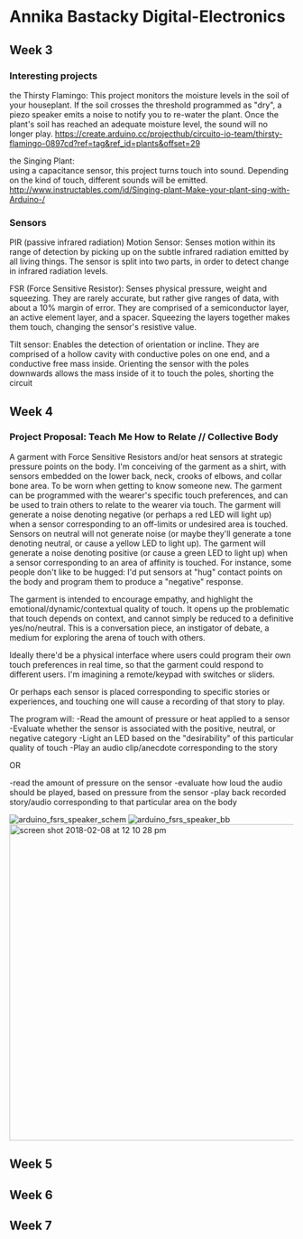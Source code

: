# Annika Bastacky Digital-Electronics

## Week 3

### Interesting projects  

the Thirsty Flamingo:
This project monitors the moisture levels in the soil of your houseplant. If the soil crosses the threshold programmed as "dry", a piezo speaker emits a noise to notify you to re-water the plant. Once the plant's soil has reached an adequate moisture level, the sound will no longer play.
https://create.arduino.cc/projecthub/circuito-io-team/thirsty-flamingo-0897cd?ref=tag&ref_id=plants&offset=29

the Singing Plant:  
using a capacitance sensor, this project turns touch into sound. Depending on the kind of touch, different sounds will be emitted. 
http://www.instructables.com/id/Singing-plant-Make-your-plant-sing-with-Arduino-/


### Sensors

PIR (passive infrared radiation) Motion Sensor:
Senses motion within its range of detection by picking up on the subtle infrared radiation emitted by all living things. The sensor is split into two parts, in order to detect change in infrared radiation levels.

FSR (Force Sensitive Resistor):
Senses physical pressure, weight and squeezing. They are rarely accurate, but rather give ranges of data, with about a 10% margin of error. They are comprised of a semiconductor layer, an active element layer, and a spacer. Squeezing the layers together makes them touch, changing the sensor's resistive value.

Tilt sensor:
Enables the detection of orientation or incline. They are comprised of a hollow cavity with conductive poles on one end, and a conductive free mass inside. Orienting the sensor with the poles downwards allows the mass inside of it to touch the poles, shorting the circuit


## Week 4

### Project Proposal: Teach Me How to Relate // Collective Body
A garment with Force Sensitive Resistors and/or heat sensors at strategic pressure points on the body. I'm conceiving of the garment as a shirt, with sensors embedded on the lower back, neck, crooks of elbows, and collar bone area. To be worn when getting to know someone new. The garment can be programmed with the wearer's specific touch preferences, and can be used to train others to relate to the wearer via touch. The garment will generate a noise denoting negative (or perhaps a red LED will light up) when a sensor corresponding to an off-limits or undesired area is touched. Sensors on neutral will not generate noise (or maybe they'll generate a tone denoting neutral, or cause a yellow LED to light up). The garment will generate a noise denoting positive (or cause a green LED to light up) when a sensor corresponding to an area of affinity is touched. For instance, some people don't like to be hugged: I'd put sensors at "hug" contact points on the body and program them to produce a "negative" response.

The garment is intended to encourage empathy, and highlight the emotional/dynamic/contextual quality of touch. It opens up the problematic that touch depends on context, and cannot simply be reduced to a definitive yes/no/neutral. This is a conversation piece, an instigator of debate, a medium for exploring the arena of touch with others.

Ideally there'd be a physical interface where users could program their own touch preferences in real time, so that the garment could respond to different users. I'm imagining a remote/keypad with switches or sliders.

Or perhaps each sensor is placed corresponding to specific stories or experiences, and touching one will cause a recording of that story to play. 

The program will:
-Read the amount of pressure or heat applied to a sensor
-Evaluate whether the sensor is associated with the positive, neutral, or negative category
-Light an LED based on the "desirability" of this particular quality of touch
-Play an audio clip/anecdote corresponding to the story

OR

-read the amount of pressure on the sensor
-evaluate how loud the audio should be played, based on pressure from the sensor
-play back recorded story/audio corresponding to that particular area on the body


![arduino_fsrs_speaker_schem](https://user-images.githubusercontent.com/35578999/35995742-2879e874-0cc9-11e8-869a-a08173f74db2.png)
![arduino_fsrs_speaker_bb](https://user-images.githubusercontent.com/35578999/35995757-33f9d29a-0cc9-11e8-9aef-1b4cdea051ff.png)
<img width="560" alt="screen shot 2018-02-08 at 12 10 28 pm" src="https://user-images.githubusercontent.com/35578999/35995769-3b0a46c8-0cc9-11e8-8364-f9126a68d315.png">


## Week 5

## Week 6

## Week 7
